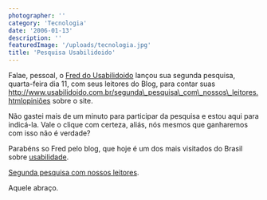 ```yaml
---
photographer: ''
category: 'Tecnologia'
date: '2006-01-13'
description: ''
featuredImage: '/uploads/tecnologia.jpg'
title: 'Pesquisa Usabilidoido'
---
```


Falae, pessoal, o [Fred do Usabilidoido](http://www.usabilidoido.com.br) lançou sua segunda pesquisa, quarta-feira dia 11, com seus leitores do Blog, para contar suas http://www.usabilidoido.com.br/segunda\_pesquisa\_com\_nossos\_leitores.htmlopiniões sobre o site.

Não gastei mais de um minuto para participar da pesquisa e estou aqui para indicá-la. Vale o clique com certeza, aliás, nós mesmos que ganharemos com isso não é verdade?

Parabéns so Fred pelo blog, que hoje é um dos mais visitados do Brasil sobre [usabilidade](http://pt.wikipedia.org/wiki/Usabilidade).

[Segunda pesquisa com nossos leitores](http://www.usabilidoido.com.br/segunda_pesquisa_com_nossos_leitores.html).

Aquele abraço.
